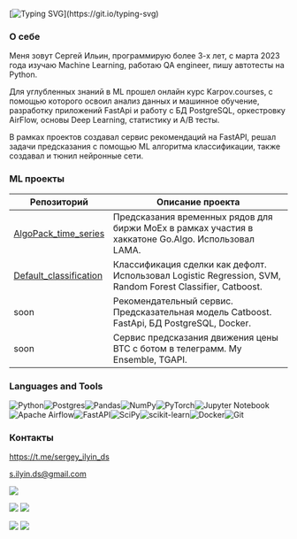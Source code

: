 [![Typing SVG](https://readme-typing-svg.herokuapp.com?color=%2336BCF7&lines=Hello!)](https://git.io/typing-svg)
### О себе
Меня зовут Сергей Ильин, программирую более 3-х лет, с марта 2023 года изучаю Machine Learning, работаю QA engineer, пишу автотесты на Python.

Для углубленных знаний в ML прошел онлайн курс Karpov.courses, c помощью которого освоил анализ данных и машинное обучение, разработку приложений FastApi и работу с БД PostgreSQL, оркестровку AirFlow, основы Deep Learning, статистику и А/В тесты.

В рамках проектов создавал сервис рекомендаций на FastAPI, решал задачи предсказания с помощью ML алгоритма классификации, также создавал и тюнил нейронные сети.

### ML проекты
| Репозиторий | Описание проекта |
|----------|----------|
| [AlgoPack_time_series](https://github.com/sergeycommit/AlgoPack_time_series) | Предсказания временных рядов для биржи MoEx в рамках участия в хаккатоне Go.Algo. Использовал LAMA. |
| [Default_classification](https://github.com/sergeycommit/example_default_classification) | Классификация сделки как дефолт. Использовал Logistic Regression, SVM, Random Forest Classifier, Catboost. |
| soon | Рекомендательный сервис. Предсказательная модель Catboost. FastApi, БД PostgreSQL, Docker. |
| soon | Сервис предсказания движения цены BTC c ботом в телеграмм. My Ensemble, TGAPI. |

### Languages and Tools

![Python](https://img.shields.io/badge/python-3670A0?style=for-the-badge&logo=python&logoColor=ffdd54)![Postgres](https://img.shields.io/badge/postgres-%23316192.svg?style=for-the-badge&logo=postgresql&logoColor=white)![Pandas](https://img.shields.io/badge/pandas-%23150458.svg?style=for-the-badge&logo=pandas&logoColor=white)![NumPy](https://img.shields.io/badge/numpy-%23013243.svg?style=for-the-badge&logo=numpy&logoColor=white)![PyTorch](https://img.shields.io/badge/PyTorch-%23EE4C2C.svg?style=for-the-badge&logo=PyTorch&logoColor=white)![Jupyter Notebook](https://img.shields.io/badge/jupyter-%23FA0F00.svg?style=for-the-badge&logo=jupyter&logoColor=white)![Apache Airflow](https://img.shields.io/badge/Apache%20Airflow-017CEE?style=for-the-badge&logo=Apache%20Airflow&logoColor=white)![FastAPI](https://img.shields.io/badge/FastAPI-005571?style=for-the-badge&logo=fastapi)![SciPy](https://img.shields.io/badge/SciPy-%230C55A5.svg?style=for-the-badge&logo=scipy&logoColor=%white)![scikit-learn](https://img.shields.io/badge/scikit--learn-%23F7931E.svg?style=for-the-badge&logo=scikit-learn&logoColor=white)![Docker](https://img.shields.io/badge/docker-%230db7ed.svg?style=for-the-badge&logo=docker&logoColor=white)![Git](https://img.shields.io/badge/git-%23F05033.svg?style=for-the-badge&logo=git&logoColor=white)

### Контакты
https://t.me/sergey_ilyin_ds

s.ilyin.ds@gmail.com

![](https://github-profile-summary-cards.vercel.app/api/cards/profile-details?username=sergeycommit&theme=default)

![](https://github-profile-summary-cards.vercel.app/api/cards/most-commit-language?username=sergeycommit&theme=default) ![](https://github-profile-summary-cards.vercel.app/api/cards/repos-per-language?username=sergeycommit&theme=default)

![](https://github-profile-summary-cards.vercel.app/api/cards/stats?username=sergeycommit&theme=default) ![](https://github-profile-summary-cards.vercel.app/api/cards/productive-time?username=sergeycommit&theme=default)

